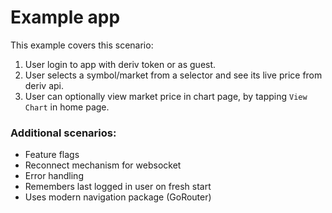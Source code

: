 # Example app
This example covers this scenario:
1. User login to app with deriv token or as guest.
2. User selects a symbol/market from a selector and see its live price from deriv api.
3. User can optionally view market price in chart page, by tapping `View Chart` in home page.

### Additional scenarios:
- Feature flags
- Reconnect mechanism for websocket
- Error handling
- Remembers last logged in user on fresh start
- Uses modern navigation package (GoRouter)
